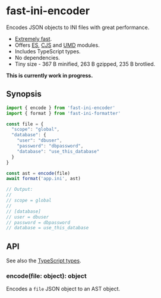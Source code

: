 # fast-ini-encoder

Encodes JSON objects to INI files with great performance.

* [Extremely fast].
* Offers [ES], [CJS] and [UMD] modules.
* Includes TypeScript types.
* No dependencies.
* Tiny size - 367 B minified, 263 B gzipped, 235 B brotlied.

**This is currently work in progress.**

## Synopsis

```js
import { encode } from 'fast-ini-encoder'
import { format } from 'fast-ini-formatter'

const file = {
  "scope": "global",
  "database": {
    "user": "dbuser",
    "password": "dbpassword",
    "database": "use_this_database"
  }
}

const ast = encode(file)
await format('app.ini', ast)

// Output:
//
// scope = global
//
// [database]
// user = dbuser
// password = dbpassword
// database = use_this_database
```

## API

See also the [TypeScript types].

### encode(file: object): object

Encodes a `file` JSON object to an AST object.

[Extremely fast]: ../../perf/README.md#parse
[CJS]: https://blog.risingstack.com/node-js-at-scale-module-system-commonjs-require/#commonjstotherescue
[UMD]: https://github.com/umdjs/umd#readme
[ES]: https://hacks.mozilla.org/2018/03/es-modules-a-cartoon-deep-dive/#content-head
[TypeScript types]: ./src/index.d.ts
